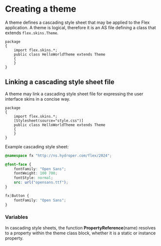 # Creating a theme

A theme defines a cascading style sheet that may be applied to the Flex application. A theme is logical, therefore it is an AS file defining a class that extends `flex.skins.Theme`.

```as3
package
{
    import flex.skins.*;
    public class HelloWorldTheme extends Theme
    {
    }
}
```

## Linking a cascading style sheet file

A theme may link a cascading style sheet file for expressing the user interface skins in a concise way.

```as3
package
{
    import flex.skins.*;
    [Stylesheet(source="style.css")]
    public class HelloWorldTheme extends Theme
    {
    }
}
```

Example cascading style sheet:

```css
@namespace fx "http://ns.hydroper.com/flex/2024";

@font-face {
    fontFamily: "Open Sans";
    fontWeight: 100 700;
    fontStyle: normal;
    src: url("opensans.ttf");
}

fx|Button {
    fontFamily: "Open Sans";
}
```

### Variables

In cascading style sheets, the function **PropertyReference**\(name\) resolves to a property within the theme class block, whether it is a static or instance property.